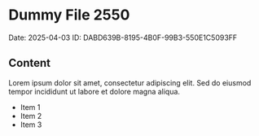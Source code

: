 # Dummy File 2550

Date: 2025-04-03
ID: DABD639B-8195-4B0F-99B3-550E1C5093FF

## Content

Lorem ipsum dolor sit amet, consectetur adipiscing elit.
Sed do eiusmod tempor incididunt ut labore et dolore magna aliqua.

* Item 1
* Item 2
* Item 3
